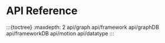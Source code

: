 # API Reference

:::{toctree}
:maxdepth: 2
api/graph
api/framework
api/graphDB
api/frameworkDB
api/motion
api/datatype
:::